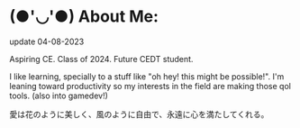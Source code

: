 # (●'◡'●) About Me:
update 04-08-2023

Aspiring CE. Class of 2024. Future CEDT student.

I like learning, specially to a stuff like "oh hey! this might be possible!".
I'm leaning toward productivity so my interests in the field are making those qol tools.
(also into gamedev!)

愛は花のように美しく、風のように自由で、永遠に心を満たしてくれる。
